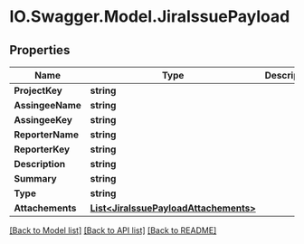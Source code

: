# IO.Swagger.Model.JiraIssuePayload
## Properties

Name | Type | Description | Notes
------------ | ------------- | ------------- | -------------
**ProjectKey** | **string** |  | 
**AssingeeName** | **string** |  | 
**AssingeeKey** | **string** |  | 
**ReporterName** | **string** |  | 
**ReporterKey** | **string** |  | 
**Description** | **string** |  | 
**Summary** | **string** |  | 
**Type** | **string** |  | 
**Attachements** | [**List&lt;JiraIssuePayloadAttachements&gt;**](JiraIssuePayloadAttachements.md) |  | 

[[Back to Model list]](../README.md#documentation-for-models) [[Back to API list]](../README.md#documentation-for-api-endpoints) [[Back to README]](../README.md)

